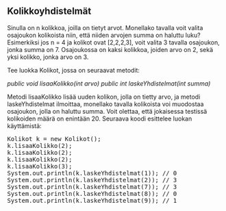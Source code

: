 ## Kolikkoyhdistelmät ##

Sinulla on n kolikkoa, joilla on tietyt arvot. Monellako tavalla voit valita osajoukon kolikoista niin, että niiden arvojen summa on haluttu luku?
Esimerkiksi jos n = 4 ja kolikot ovat [2,2,2,3], voit valita 3 tavalla osajoukon, jonka summa on 7. Osajoukossa on kaksi kolikkoa, joiden arvo on 2, sekä yksi kolikko, jonka arvo on 3.

Tee luokka Kolikot, jossa on seuraavat metodit:

<em>public void lisaaKolikko(int arvo)
public int laskeYhdistelmat(int summa)</em>

Metodi lisaaKolikko lisää uuden kolikon, jolla on tietty arvo, ja metodi laskeYhdistelmat ilmoittaa, monellako tavalla kolikoista voi muodostaa osajoukon, jolla on haluttu summa. Voit olettaa, että jokaisessa testissä kolikoiden määrä on enintään 20.
Seuraava koodi esittelee luokan käyttämistä:

<pre>Kolikot k = new Kolikot();
k.lisaaKolikko(2);
k.lisaaKolikko(2);
k.lisaaKolikko(2);
k.lisaaKolikko(3);
System.out.println(k.laskeYhdistelmat(1)); // 0
System.out.println(k.laskeYhdistelmat(2)); // 3
System.out.println(k.laskeYhdistelmat(7)); // 3
System.out.println(k.laskeYhdistelmat(8)); // 0
System.out.println(k.laskeYhdistelmat(9)); // 1</pre>
